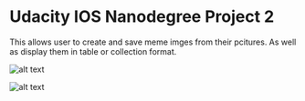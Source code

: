 # Udacity IOS Nanodegree Project 2
This allows user to create and save meme imges from their pcitures. As well as display them in table or collection format.

 ![alt text](https://github.com/fw5dev/Udacity_IOS_ND_P1/blob/master/Recording_Screen.png)
 
 
 ![alt text](https://github.com/fw5dev/Udacity_IOS_ND_P1/blob/master/Sounds_Effect_Screen.png)
